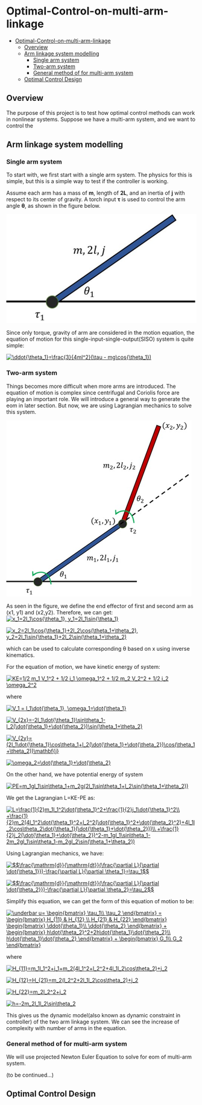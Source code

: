 [//]: # (comment like this)

<!---
![Add figure here](https://github.com/TToTMooN/Optimal-Control-on-multi-arm-linkage/blob/master/figures/testFigure.jpeg)
--->

<!---
Add LaTeX by using https://www.codecogs.com/latex/eqneditor.php
--->

# Optimal-Control-on-multi-arm-linkage

- [Optimal-Control-on-multi-arm-linkage](#optimal-control-on-multi-arm-linkage)
    - [Overview](#overview)
    - [Arm linkage system modelling](#arm-linkage-system-modelling)
        - [Single arm system](#single-arm-system)
        - [Two-arm system](#two-arm-system)
        - [General method of for multi-arm system](#general-method-of-for-multi-arm-system)
    - [Optimal Control Design](#optimal-control-design)

## Overview

The purpose of this project is to test how optimal control methods can work in nonlinear systems. Suppose we have a multi-arm system, and we want to control the 



## Arm linkage system modelling

### Single arm system

To start with, we first start with a single arm system. The physics for this is simple, but this is a simple way to test if the controller is working.

Assume each arm has a mass of **m**, length of **2L**, and an inertia of **j** with respect to its center of gravity. A torch input **&tau;** is used to control the arm angle **&theta;**, as shown in the figure below.

![single-arm](figures/single-arm.jpg)

Since only torque, gravity of arm are considered in the motion equation, the equation of motion for this single-input-single-output(SISO) system is quite simple:

<a href="https://www.codecogs.com/eqnedit.php?latex=\ddot{\theta_1}=\frac{3}{4ml^2}(\tau&space;-&space;mg\cos{\theta_1})" target="_blank"><img src="https://latex.codecogs.com/gif.latex?\ddot{\theta_1}=\frac{3}{4ml^2}(\tau&space;-&space;mg\cos{\theta_1})" title="\ddot{\theta_1}=\frac{3}{4ml^2}(\tau - mg\cos{\theta_1})" /></a>

### Two-arm system

Things becomes more difficult when more arms are introduced. The equation of motion is complex since centrifugal and Coriolis force are playing an important role. We will introduce a general way to generate the eom in later section. But now, we are using Lagrangian mechanics to solve this system.

![double-arm](figures/double-arm.jpg)

As seen in the figure, we define the end effector of first and second arm as (x1, y1) and (x2,y2). Therefore, we can get:
<a href="https://www.codecogs.com/eqnedit.php?latex=x_1=2l_1\cos{\theta_1},&space;y_1=2l_1\sin{\theta_1}" target="_blank"><img src="https://latex.codecogs.com/gif.latex?x_1=2l_1\cos{\theta_1},&space;y_1=2l_1\sin{\theta_1}" title="x_1=2l_1\cos{\theta_1}, y_1=2l_1\sin{\theta_1}" /></a>

<a href="https://www.codecogs.com/eqnedit.php?latex=x_2=2l_1\cos{\theta_1}&plus;2l_2\cos(\theta_1&plus;\theta_2),&space;y_2=2l_1\sin{\theta_1}&plus;2l_2\sin(\theta_1&plus;\theta_2)" target="_blank"><img src="https://latex.codecogs.com/gif.latex?x_2=2l_1\cos{\theta_1}&plus;2l_2\cos(\theta_1&plus;\theta_2),&space;y_2=2l_1\sin{\theta_1}&plus;2l_2\sin(\theta_1&plus;\theta_2)" title="x_2=2l_1\cos{\theta_1}+2l_2\cos(\theta_1+\theta_2), y_2=2l_1\sin{\theta_1}+2l_2\sin(\theta_1+\theta_2)" /></a>

which can be used to calculate corresponding &theta; based on x using inverse kinematics.

For the equation of motion, we have kinetic energy of system:

<a href="https://www.codecogs.com/eqnedit.php?latex=KE=1/2&space;m_1&space;V_1^2&space;&plus;&space;1/2&space;j_1&space;\omega_1^2&space;&plus;&space;1/2&space;m_2&space;V_2^2&space;&plus;&space;1/2&space;j_2&space;\omega_2^2" target="_blank"><img src="https://latex.codecogs.com/gif.latex?KE=1/2&space;m_1&space;V_1^2&space;&plus;&space;1/2&space;j_1&space;\omega_1^2&space;&plus;&space;1/2&space;m_2&space;V_2^2&space;&plus;&space;1/2&space;j_2&space;\omega_2^2" title="KE=1/2 m_1 V_1^2 + 1/2 j_1 \omega_1^2 + 1/2 m_2 V_2^2 + 1/2 j_2 \omega_2^2" /></a>

where

<a href="https://www.codecogs.com/eqnedit.php?latex=V_1&space;=&space;l_1\dot{\theta_1},&space;\omega_1=\dot{\theta_1}" target="_blank"><img src="https://latex.codecogs.com/gif.latex?V_1&space;=&space;l_1\dot{\theta_1},&space;\omega_1=\dot{\theta_1}" title="V_1 = l_1\dot{\theta_1}, \omega_1=\dot{\theta_1}" /></a>

<a href="https://www.codecogs.com/eqnedit.php?latex=V_{2x}=-2l_1\dot{\theta_1}\sin\theta_1-l_2(\dot{\theta_1}&plus;\dot{\theta_2})\sin(\theta_1&plus;\theta_2)" target="_blank"><img src="https://latex.codecogs.com/gif.latex?V_{2x}=-2l_1\dot{\theta_1}\sin\theta_1-l_2(\dot{\theta_1}&plus;\dot{\theta_2})\sin(\theta_1&plus;\theta_2)" title="V_{2x}=-2l_1\dot{\theta_1}\sin\theta_1-l_2(\dot{\theta_1}+\dot{\theta_2})\sin(\theta_1+\theta_2)" /></a>

<a href="https://www.codecogs.com/eqnedit.php?latex=V_{2y}=(2l_1\dot{\theta_1}\cos\theta_1&plus;l_2(\dot{\theta_1}&plus;\dot{\theta_2})\cos(\theta_1&plus;\theta_2))\mathbf{j}" target="_blank"><img src="https://latex.codecogs.com/gif.latex?V_{2y}=(2l_1\dot{\theta_1}\cos\theta_1&plus;l_2(\dot{\theta_1}&plus;\dot{\theta_2})\cos(\theta_1&plus;\theta_2))\mathbf{j}" title="V_{2y}=(2l_1\dot{\theta_1}\cos\theta_1+l_2(\dot{\theta_1}+\dot{\theta_2})\cos(\theta_1+\theta_2))\mathbf{j}" /></a>

<a href="https://www.codecogs.com/eqnedit.php?latex=\omega_2=\dot{\theta_1}&plus;\dot{\theta_2}" target="_blank"><img src="https://latex.codecogs.com/gif.latex?\omega_2=\dot{\theta_1}&plus;\dot{\theta_2}" title="\omega_2=\dot{\theta_1}+\dot{\theta_2}" /></a>

On the other hand, we have potential energy of system

<a href="https://www.codecogs.com/eqnedit.php?latex=PE=m_1gl_1\sin\theta_1&plus;m_2g(2l_1\sin\theta_1&plus;l_2\sin(\theta_1&plus;\theta_2))" target="_blank"><img src="https://latex.codecogs.com/gif.latex?PE=m_1gl_1\sin\theta_1&plus;m_2g(2l_1\sin\theta_1&plus;l_2\sin(\theta_1&plus;\theta_2))" title="PE=m_1gl_1\sin\theta_1+m_2g(2l_1\sin\theta_1+l_2\sin(\theta_1+\theta_2))" /></a>

We get the Lagrangian L=KE-PE as:

<a href="https://www.codecogs.com/eqnedit.php?latex=L=\frac{1}{2}m_1l_1^2\dot{\theta_1}^2&plus;\frac{1}{2}j_1\dot{\theta_1}^2\\&space;&plus;\frac{1}{2}m_2(4l_1^2\dot{\theta_1}^2&plus;l_2^2(\dot{\theta_1}^2&plus;\dot{\theta_2}^2)&plus;4l_1l_2\cos\theta_2\dot{\theta_1}(\dot{\theta_1}&plus;\dot{\theta_2}))\\&space;&plus;\frac{1}{2}j_2(\dot{\theta_1}&plus;\dot{\theta_2})^2-m_1gl_1\sin\theta_1-2m_2gl_1\sin\theta_1-m_2gl_2\sin(\theta_1&plus;\theta_2))" target="_blank"><img src="https://latex.codecogs.com/gif.latex?L=\frac{1}{2}m_1l_1^2\dot{\theta_1}^2&plus;\frac{1}{2}j_1\dot{\theta_1}^2\\&space;&plus;\frac{1}{2}m_2(4l_1^2\dot{\theta_1}^2&plus;l_2^2(\dot{\theta_1}^2&plus;\dot{\theta_2}^2)&plus;4l_1l_2\cos\theta_2\dot{\theta_1}(\dot{\theta_1}&plus;\dot{\theta_2}))\\&space;&plus;\frac{1}{2}j_2(\dot{\theta_1}&plus;\dot{\theta_2})^2-m_1gl_1\sin\theta_1-2m_2gl_1\sin\theta_1-m_2gl_2\sin(\theta_1&plus;\theta_2))" title="L=\frac{1}{2}m_1l_1^2\dot{\theta_1}^2+\frac{1}{2}j_1\dot{\theta_1}^2\\ +\frac{1}{2}m_2(4l_1^2\dot{\theta_1}^2+l_2^2(\dot{\theta_1}^2+\dot{\theta_2}^2)+4l_1l_2\cos\theta_2\dot{\theta_1}(\dot{\theta_1}+\dot{\theta_2}))\\ +\frac{1}{2}j_2(\dot{\theta_1}+\dot{\theta_2})^2-m_1gl_1\sin\theta_1-2m_2gl_1\sin\theta_1-m_2gl_2\sin(\theta_1+\theta_2))" /></a>

Using Lagrangian mechanics, we have:

<a href="https://www.codecogs.com/eqnedit.php?latex=$$\frac{\mathrm{d}}{\mathrm{dt}}(\frac{\partial&space;L}{\partial&space;\dot{\theta_1}})-\frac{\partial&space;L}{\partial&space;\theta_1}=\tau_1$$" target="_blank"><img src="https://latex.codecogs.com/gif.latex?$$\frac{\mathrm{d}}{\mathrm{dt}}(\frac{\partial&space;L}{\partial&space;\dot{\theta_1}})-\frac{\partial&space;L}{\partial&space;\theta_1}=\tau_1$$" title="$$\frac{\mathrm{d}}{\mathrm{dt}}(\frac{\partial L}{\partial \dot{\theta_1}})-\frac{\partial L}{\partial \theta_1}=\tau_1$$" /></a>

<a href="https://www.codecogs.com/eqnedit.php?latex=$$\frac{\mathrm{d}}{\mathrm{dt}}(\frac{\partial&space;L}{\partial&space;\dot{\theta_2}})-\frac{\partial&space;L}{\partial&space;\theta_2}=\tau_2$$" target="_blank"><img src="https://latex.codecogs.com/gif.latex?$$\frac{\mathrm{d}}{\mathrm{dt}}(\frac{\partial&space;L}{\partial&space;\dot{\theta_2}})-\frac{\partial&space;L}{\partial&space;\theta_2}=\tau_2$$" title="$$\frac{\mathrm{d}}{\mathrm{dt}}(\frac{\partial L}{\partial \dot{\theta_2}})-\frac{\partial L}{\partial \theta_2}=\tau_2$$" /></a>

Simplify this equation, we can get the form of this equation of motion to be:

<a href="https://www.codecogs.com/eqnedit.php?latex=\underbar&space;u=&space;\begin{bmatrix}&space;\tau_1\\&space;\tau_2&space;\end{bmatrix}&space;=&space;\begin{bmatrix}&space;H_{11}&space;&&space;H_{12}&space;\\&space;H_{21}&space;&&space;H_{22}&space;\end{bmatrix}&space;\begin{bmatrix}&space;\ddot{\theta_1}\\&space;\ddot{\theta_2}&space;\end{bmatrix}&space;&plus;&space;\begin{bmatrix}&space;h\dot{\theta_2}^2&plus;2h\dot{\theta_1}\dot{\theta_2}\\&space;h\dot{\theta_1}\dot{\theta_2}&space;\end{bmatrix}&space;&plus;&space;\begin{bmatrix}&space;G_1\\&space;G_2&space;\end{bmatrix}" target="_blank"><img src="https://latex.codecogs.com/gif.latex?\underbar&space;u=&space;\begin{bmatrix}&space;\tau_1\\&space;\tau_2&space;\end{bmatrix}&space;=&space;\begin{bmatrix}&space;H_{11}&space;&&space;H_{12}&space;\\&space;H_{21}&space;&&space;H_{22}&space;\end{bmatrix}&space;\begin{bmatrix}&space;\ddot{\theta_1}\\&space;\ddot{\theta_2}&space;\end{bmatrix}&space;&plus;&space;\begin{bmatrix}&space;h\dot{\theta_2}^2&plus;2h\dot{\theta_1}\dot{\theta_2}\\&space;h\dot{\theta_1}\dot{\theta_2}&space;\end{bmatrix}&space;&plus;&space;\begin{bmatrix}&space;G_1\\&space;G_2&space;\end{bmatrix}" title="\underbar u= \begin{bmatrix} \tau_1\\ \tau_2 \end{bmatrix} = \begin{bmatrix} H_{11} & H_{12} \\ H_{21} & H_{22} \end{bmatrix} \begin{bmatrix} \ddot{\theta_1}\\ \ddot{\theta_2} \end{bmatrix} + \begin{bmatrix} h\dot{\theta_2}^2+2h\dot{\theta_1}\dot{\theta_2}\\ h\dot{\theta_1}\dot{\theta_2} \end{bmatrix} + \begin{bmatrix} G_1\\ G_2 \end{bmatrix}" /></a>

where

<a href="https://www.codecogs.com/eqnedit.php?latex=H_{11}=m_1l_1^2&plus;j_1&plus;m_2(4l_1^2&plus;l_2^2&plus;4l_1l_2\cos\theta_2)&plus;j_2" target="_blank"><img src="https://latex.codecogs.com/gif.latex?H_{11}=m_1l_1^2&plus;j_1&plus;m_2(4l_1^2&plus;l_2^2&plus;4l_1l_2\cos\theta_2)&plus;j_2" title="H_{11}=m_1l_1^2+j_1+m_2(4l_1^2+l_2^2+4l_1l_2\cos\theta_2)+j_2" /></a>

<a href="https://www.codecogs.com/eqnedit.php?latex=H_{12}=H_{21}=m_2(l_2^2&plus;2l_1l_2\cos\theta_2)&plus;j_2" target="_blank"><img src="https://latex.codecogs.com/gif.latex?H_{12}=H_{21}=m_2(l_2^2&plus;2l_1l_2\cos\theta_2)&plus;j_2" title="H_{12}=H_{21}=m_2(l_2^2+2l_1l_2\cos\theta_2)+j_2" /></a>

<a href="https://www.codecogs.com/eqnedit.php?latex=H_{22}=m_2l_2^2&plus;j_2" target="_blank"><img src="https://latex.codecogs.com/gif.latex?H_{22}=m_2l_2^2&plus;j_2" title="H_{22}=m_2l_2^2+j_2" /></a>

<a href="https://www.codecogs.com/eqnedit.php?latex=h=-2m_2l_1l_2\sin\theta_2" target="_blank"><img src="https://latex.codecogs.com/gif.latex?h=-2m_2l_1l_2\sin\theta_2" title="h=-2m_2l_1l_2\sin\theta_2" /></a>

This gives us the dynamic model(also known as dynamic constraint in controller) of the two arm linkage system. We can see the increase of complexity with number of arms in the equation.

### General method of for multi-arm system

We will use projected Newton Euler Equation to solve for eom of multi-arm system.

(to be continued...)

## Optimal Control Design
